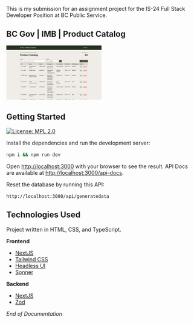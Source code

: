 
This is my submission for an assignment project for the IS-24 Full Stack Developer Position at BC Public Service.

## BC Gov | IMB | Product Catalog

<img src="https://raw.githubusercontent.com/abjt14/abhijeet-singh-IS24-full-stack-competition-req97073/main/public/screenshots/main.webp" width=50% height=50%>


## Getting Started

[![License: MPL 2.0](https://img.shields.io/badge/License-MPL_2.0-brightgreen.svg)](https://opensource.org/licenses/MPL-2.0)

Install the dependencies and run the development server:
```bash
npm i && npm run dev
```
Open [http://localhost:3000](http://localhost:3000) with your browser to see the result. API Docs are available at [http://localhost:3000/api-docs](http://localhost:3000/api-docs).

Reset the database by running this API:
```
http://localhost:3000/api/generatedata
```

## Technologies Used

Project written in HTML, CSS, and TypeScript.

 **Frontend**
 - [NextJS](https://nextjs.org/)
 - [Tailwind CSS](https://tailwindcss.com/)
 - [Headless UI](https://headlessui.com/)
 - [Sonner](https://sonner.emilkowal.ski/)

**Backend**
 - [NextJS](https://nextjs.org/)
 - [Zod](https://zod.dev/)

*End of Documentation*